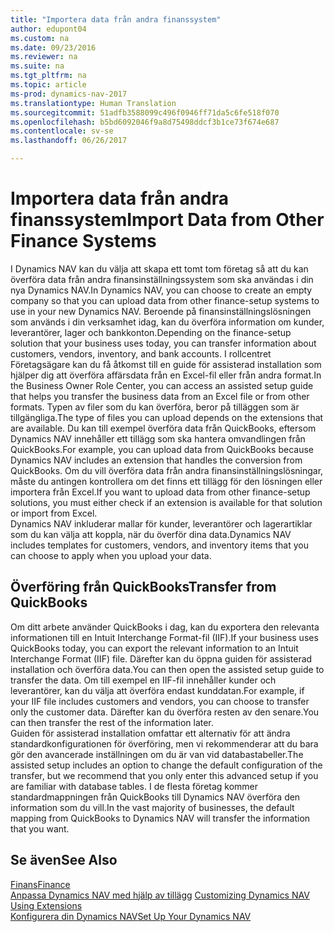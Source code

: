 ```yaml
---
title: "Importera data från andra finanssystem"
author: edupont04
ms.custom: na
ms.date: 09/23/2016
ms.reviewer: na
ms.suite: na
ms.tgt_pltfrm: na
ms.topic: article
ms-prod: dynamics-nav-2017
ms.translationtype: Human Translation
ms.sourcegitcommit: 51adfb3588099c496f0946ff71da5c6fe518f070
ms.openlocfilehash: b5bd6092046f9a8d75498ddcf3b1ce73f674e687
ms.contentlocale: sv-se
ms.lasthandoff: 06/26/2017

---
```


# <a name="import-data-from-other-finance-systems"></a><span data-ttu-id="e93b8-102">Importera data från andra finanssystem</span><span class="sxs-lookup"><span data-stu-id="e93b8-102">Import Data from Other Finance Systems</span></span>
<span data-ttu-id="e93b8-103">I Dynamics NAV kan du välja att skapa ett tomt tom företag så att du kan överföra data från andra finansinställningssystem som ska användas i din nya Dynamics NAV.</span><span class="sxs-lookup"><span data-stu-id="e93b8-103">In Dynamics NAV, you can choose to create an empty company so that you can upload data from other finance-setup systems to use in your new Dynamics NAV.</span></span> <span data-ttu-id="e93b8-104">Beroende på finansinställningslösningen som används i din verksamhet idag, kan du överföra information om kunder, leverantörer, lager och bankkonton.</span><span class="sxs-lookup"><span data-stu-id="e93b8-104">Depending on the finance-setup solution that your business uses today, you can transfer information about customers, vendors, inventory, and bank accounts.</span></span>
<span data-ttu-id="e93b8-105">I rollcentret Företagsägare kan du få åtkomst till en guide för assisterad installation som hjälper dig att överföra affärsdata från en Excel-fil eller från andra format.</span><span class="sxs-lookup"><span data-stu-id="e93b8-105">In the Business Owner Role Center, you can access an assisted setup guide that helps you transfer the business data from an Excel file or from other formats.</span></span> <span data-ttu-id="e93b8-106">Typen av filer som du kan överföra, beror på tilläggen som är tillgängliga.</span><span class="sxs-lookup"><span data-stu-id="e93b8-106">The type of files you can upload depends on the extensions that are available.</span></span> <span data-ttu-id="e93b8-107">Du kan till exempel överföra data från QuickBooks, eftersom Dynamics NAV innehåller ett tillägg som ska hantera omvandlingen från QuickBooks.</span><span class="sxs-lookup"><span data-stu-id="e93b8-107">For example, you can upload data from QuickBooks because Dynamics NAV includes an extension that handles the conversion from QuickBooks.</span></span> <span data-ttu-id="e93b8-108">Om du vill överföra data från andra finansinställningslösningar, måste du antingen kontrollera om det finns ett tillägg för den lösningen eller importera från Excel.</span><span class="sxs-lookup"><span data-stu-id="e93b8-108">If you want to upload data from other finance-setup solutions, you must either check if an extension is available for that solution or import from Excel.</span></span>  
<span data-ttu-id="e93b8-109">Dynamics NAV inkluderar mallar för kunder, leverantörer och lagerartiklar som du kan välja att koppla, när du överför dina data.</span><span class="sxs-lookup"><span data-stu-id="e93b8-109">Dynamics NAV includes templates for customers, vendors, and inventory items that you can choose to apply when you upload your data.</span></span>  

## <a name="transfer-from-quickbooks"></a><span data-ttu-id="e93b8-110">Överföring från QuickBooks</span><span class="sxs-lookup"><span data-stu-id="e93b8-110">Transfer from QuickBooks</span></span>
<span data-ttu-id="e93b8-111">Om ditt arbete använder QuickBooks i dag, kan du exportera den relevanta informationen till en Intuit Interchange Format-fil (IIF).</span><span class="sxs-lookup"><span data-stu-id="e93b8-111">If your business uses QuickBooks today, you can export the relevant information to an Intuit Interchange Format (IIF) file.</span></span> <span data-ttu-id="e93b8-112">Därefter kan du öppna guiden för assisterad installation och överföra data.</span><span class="sxs-lookup"><span data-stu-id="e93b8-112">You can then open the assisted setup guide to transfer the data.</span></span>
<span data-ttu-id="e93b8-113">Om till exempel en IIF-fil innehåller kunder och leverantörer, kan du välja att överföra endast kunddatan.</span><span class="sxs-lookup"><span data-stu-id="e93b8-113">For example, if your IIF file includes customers and vendors, you can choose to transfer only the customer data.</span></span> <span data-ttu-id="e93b8-114">Därefter kan du överföra resten av den senare.</span><span class="sxs-lookup"><span data-stu-id="e93b8-114">You can then transfer the rest of the information later.</span></span>  
<span data-ttu-id="e93b8-115">Guiden för assisterad installation omfattar ett alternativ för att ändra standardkonfigurationen för överföring, men vi rekommenderar att du bara gör den avancerade inställningen om du är van vid databastabeller.</span><span class="sxs-lookup"><span data-stu-id="e93b8-115">The assisted setup includes an option to change the default configuration of the transfer, but we recommend that you only enter this advanced setup if you are familiar with database tables.</span></span> <span data-ttu-id="e93b8-116">I de flesta företag kommer standardmappningen från QuickBooks till Dynamics NAV överföra den information som du vill.</span><span class="sxs-lookup"><span data-stu-id="e93b8-116">In the vast majority of businesses, the default mapping from QuickBooks to Dynamics NAV will transfer the information that you want.</span></span>

## <a name="see-also"></a><span data-ttu-id="e93b8-117">Se även</span><span class="sxs-lookup"><span data-stu-id="e93b8-117">See Also</span></span>
[<span data-ttu-id="e93b8-118">Finans</span><span class="sxs-lookup"><span data-stu-id="e93b8-118">Finance</span></span>](finance-setup.md)  
<span data-ttu-id="e93b8-119">[Anpassa Dynamics NAV med hjälp av tillägg](ui-extensions.md) </span><span class="sxs-lookup"><span data-stu-id="e93b8-119">[Customizing Dynamics NAV Using Extensions](ui-extensions.md) </span></span>  
[<span data-ttu-id="e93b8-120">Konfigurera din Dynamics NAV</span><span class="sxs-lookup"><span data-stu-id="e93b8-120">Set Up Your Dynamics NAV</span></span>](setup.md)

